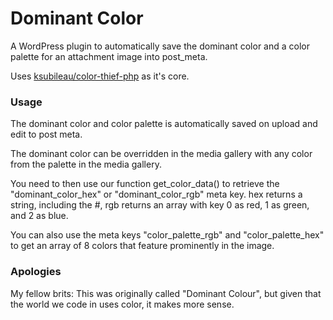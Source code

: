 # Dominant Color
A WordPress plugin to automatically save the dominant color and a color palette for an attachment image into post_meta.

Uses [ksubileau/color-thief-php](https://github.com/ksubileau/color-thief-php) as it's core.

### Usage

The dominant color and color palette is automatically saved on upload and edit to post meta.

The dominant color can be overridden in the media gallery with any color from the palette in the media gallery.

You need to then use our function get_color_data() to retrieve the "dominant_color_hex" or "dominant_color_rgb" meta key. hex returns a string, including the #, rgb returns an array with key 0 as red, 1 as green, and 2 as blue.

You can also use the meta keys "color_palette_rgb" and "color_palette_hex" to get an array of 8 colors that feature prominently in the image.

### Apologies

My fellow brits: This was originally called "Dominant Colour", but given that the world we code in uses color, it makes more sense.